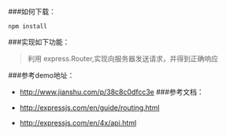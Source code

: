 ###如何下载：
```
npm install
```
###实现如下功能：

 > 利用 express.Router,实现向服务器发送请求，并得到正确响应

###参考demo地址：
- http://www.jianshu.com/p/38c8c0dfcc3e
###参考文档：

- http://expressjs.com/en/guide/routing.html
- http://expressjs.com/en/4x/api.html